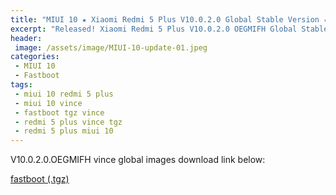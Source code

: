 ```yaml
---
title: "MIUI 10 ★ Xiaomi Redmi 5 Plus V10.0.2.0 Global Stable Version ★ Fastboot ROM Download"
excerpt: "Released! Xiaomi Redmi 5 Plus V10.0.2.0 OEGMIFH Global Stable Version Fastboot File Download"
header:
 image: /assets/image/MIUI-10-update-01.jpeg
categories:
 - MIUI 10
 - Fastboot
tags:
 - miui 10 redmi 5 plus
 - miui 10 vince
 - fastboot tgz vince
 - redmi 5 plus vince tgz
 - redmi 5 plus miui 10
---
```


V10.0.2.0.OEGMIFH vince global images download link below:

[fastboot (.tgz)](http://bigota.d.miui.com/V10.0.2.0.OEGMIFH/vince_global_images_V10.0.2.0.OEGMIFH_20180914.0000.00_8.1_global_018f1e352d.tgz)
